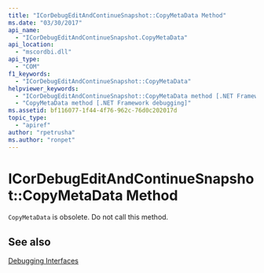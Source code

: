 ```yaml
---
title: "ICorDebugEditAndContinueSnapshot::CopyMetaData Method"
ms.date: "03/30/2017"
api_name: 
  - "ICorDebugEditAndContinueSnapshot.CopyMetaData"
api_location: 
  - "mscordbi.dll"
api_type: 
  - "COM"
f1_keywords: 
  - "ICorDebugEditAndContinueSnapshot::CopyMetaData"
helpviewer_keywords: 
  - "ICorDebugEditAndContinueSnapshot::CopyMetaData method [.NET Framework debugging]"
  - "CopyMetaData method [.NET Framework debugging]"
ms.assetid: bf116077-1f44-4f76-962c-76d0c202017d
topic_type: 
  - "apiref"
author: "rpetrusha"
ms.author: "ronpet"
---
```

# ICorDebugEditAndContinueSnapshot::CopyMetaData Method
`CopyMetaData` is obsolete. Do not call this method.  
  
## See also
 [Debugging Interfaces](../../../../docs/framework/unmanaged-api/debugging/debugging-interfaces.md)
